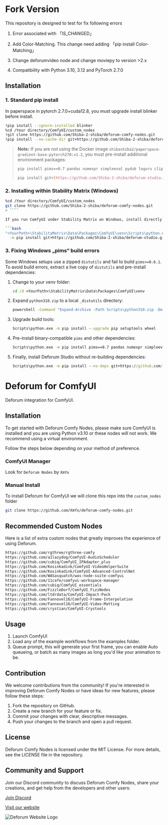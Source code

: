 # Fork Version

This repository is designed to test for fix following errors

1. Error associated with  「IS_CHANGED」
   
2. Add Color-Matching. This change need adding 「pip install Color-Matching」

3. Change deforumvideo node and change moviepy to version >2.x

4. Compatibility with Python 3.10, 3.12 and PyTorch 2.7.0

## Installation

### 1. Standard pip install

In paperspace in pytorch 2.7.0+cuda12.8, you must upgrade install blinker before install.

```bash
!pip install --ignore-installed blinker
%cd /Your directory/ComfyUI/custom_nodes
!git clone https://github.com/Shiba-2-shiba/deforum-comfy-nodes.git
!pip install --no-cache-dir git+https://github.com/Shiba-2-shiba/deforum-studio.git
```

> **Note:** If you are *not* using the Docker image `shibashiba2/paperspace-gradient-base-pytorch270:v1.2`, you must pre-install additional environment packages:
>
> ````bash
> pip install pims==0.7 pandas numexpr simpleeval pydub loguru clip-interrogator contexttimer librosa mutagen py3d pyqt6 pyqt6-qt6 pyqtgraph python-decouple qtpy streamlit moviepy==1.0.3
>
> pip install git+[https://github.com/Shiba-2-shiba/deforum-studio.git](https://github.com/Shiba-2-shiba/deforum-studio.git)
> ````


### 2. Installing within Stability Matrix (Windows)

```bash
%cd /Your directory/ComfyUI/custom_nodes
git clone https://github.com/Shiba-2-shiba/deforum-comfy-nodes.git
> ````

If you run ComfyUI under Stability Matrix on Windows, install directly into the embedded Python:

```bash
"<YourPath>\StabilityMatrix\Data\Packages\ComfyUI\venv\Scripts\python.exe" \
  -m pip install git+https://github.com/Shiba-2-shiba/deforum-studio.git
```

### 3. Fixing Windows „pims“ build errors

Some Windows setups use a zipped `distutils` and fail to build `pims>=0.6.1`. To avoid build errors, extract a live copy of `distutils` and pre-install dependencies:

1. Change to your venv folder:

   ```bat
   cd /d <YourPath>\StabilityMatrix\Data\Packages\ComfyUI\venv
   ```

2. Expand `python310.zip` to a local `_distutils` directory:

   ```bat
   powershell -Command "Expand-Archive -Path Scripts\python310.zip -DestinationPath Lib\_distutils -Force"
   ```

3. Upgrade build tools:

   ```bat
   Scripts\python.exe -m pip install --upgrade pip setuptools wheel
   ```

4. Pre-install binary-compatible `pims` and other dependencies:

   ```bat
   Scripts\python.exe -m pip install pims==0.7 pandas numexpr simpleeval pydub loguru clip-interrogator contexttimer librosa mutagen py3d pyqt6 pyqt6-qt6 pyqtgraph python-decouple qtpy streamlit moviepy==1.0.3

   ```

5. Finally, install Deforum Studio without re-building dependencies:

   ```bat
   Scripts\python.exe -m pip install --no-deps git+https://github.com/Shiba-2-shiba/deforum-studio.git
   ```


# Deforum for ComfyUI

Deforum integration for ComfyUI.

## Installation

To get started with Deforum Comfy Nodes, please make sure ComfyUI is installed and you are using Python v3.10 or these nodes will not work. We recommend using a virtual environment.

Follow the steps below depending on your method of preference.

### ComfyUI Manager

Look for `Deforum Nodes` by `XmYx`

### Manual Install 

To install Deforum for ComfyUI we will clone this repo into the `custom_nodes` folder
```bash
git clone https://github.com/XmYx/deforum-comfy-nodes.git
```

## Recommended Custom Nodes
Here is a list of extra custom nodes that greatly improves the experience of using Deforum.
```bash
https://github.com/rgthree/rgthree-comfy
https://github.com/a1lazydog/ComfyUI-AudioScheduler
https://github.com/cubiq/ComfyUI_IPAdapter_plus
https://github.com/Kosinkadink/ComfyUI-VideoHelperSuite
https://github.com/Kosinkadink/ComfyUI-Advanced-ControlNet
https://github.com/WASasquatch/was-node-suite-comfyui
https://github.com/11cafe/comfyui-workspace-manager
https://github.com/cubiq/ComfyUI_essentials
https://github.com/FizzleDorf/ComfyUI_FizzNodes
https://github.com/ltdrdata/ComfyUI-Impact-Pack
https://github.com/Fannovel16/ComfyUI-Frame-Interpolation
https://github.com/Fannovel16/ComfyUI-Video-Matting
https://github.com/crystian/ComfyUI-Crystools
```

## Usage

1. Launch ComfyUI
2. Load any of the example workflows from the examples folder.
3. Queue prompt, this will generate your first frame, you can enable Auto queueing, or batch as many images as long you'd
like your animation to be.

## Contribution

We welcome contributions from the community! If you're interested in improving Deforum Comfy Nodes or have ideas for new features, please follow these steps:

1. Fork the repository on GitHub.
2. Create a new branch for your feature or fix.
3. Commit your changes with clear, descriptive messages.
4. Push your changes to the branch and open a pull request.

## License

Deforum Comfy Nodes is licensed under the MIT License. For more details, see the LICENSE file in the repository.

## Community and Support

Join our Discord community to discuss Deforum Comfy Nodes, share your creations, and get help from the developers and other users: 

[Join Discord](https://discord.gg/deforum)

[Visit our website](https://deforum.art)

![Deforum Website Logo](docs/logo.png)
